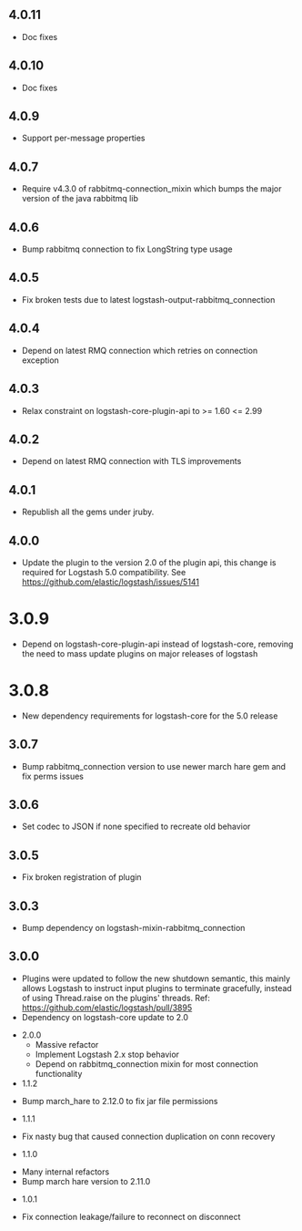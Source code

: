 ## 4.0.11
  - Doc fixes

## 4.0.10
  - Doc fixes

## 4.0.9
  -  Support per-message properties

## 4.0.7
  -  Require v4.3.0 of rabbitmq-connection_mixin which bumps the major version of the java rabbitmq lib

## 4.0.6
  - Bump rabbitmq connection to fix LongString type usage

## 4.0.5
  - Fix broken tests due to latest logstash-output-rabbitmq_connection

## 4.0.4
  - Depend on latest RMQ connection which retries on connection exception

## 4.0.3
  - Relax constraint on logstash-core-plugin-api to >= 1.60 <= 2.99

## 4.0.2
  - Depend on latest RMQ connection with TLS improvements

## 4.0.1
  - Republish all the gems under jruby.
## 4.0.0
  - Update the plugin to the version 2.0 of the plugin api, this change is required for Logstash 5.0 compatibility. See https://github.com/elastic/logstash/issues/5141
# 3.0.9
  - Depend on logstash-core-plugin-api instead of logstash-core, removing the need to mass update plugins on major releases of logstash
# 3.0.8
  - New dependency requirements for logstash-core for the 5.0 release
## 3.0.7
  - Bump rabbitmq_connection version to use newer march hare gem and fix perms issues

## 3.0.6
 - Set codec to JSON if none specified to recreate old behavior

## 3.0.5
 - Fix broken registration of plugin

## 3.0.3
 - Bump dependency on logstash-mixin-rabbitmq_connection

## 3.0.0
 - Plugins were updated to follow the new shutdown semantic, this mainly allows Logstash to instruct input plugins to terminate gracefully, 
   instead of using Thread.raise on the plugins' threads. Ref: https://github.com/elastic/logstash/pull/3895
 - Dependency on logstash-core update to 2.0

* 2.0.0
  - Massive refactor
  - Implement Logstash 2.x stop behavior
  - Depend on rabbitmq_connection mixin for most connection functionality
* 1.1.2
 - Bump march_hare to 2.12.0 to fix jar file permissions
* 1.1.1
 - Fix nasty bug that caused connection duplication on conn recovery
* 1.1.0
 - Many internal refactors
 - Bump march hare version to 2.11.0
* 1.0.1
 - Fix connection leakage/failure to reconnect on disconnect
